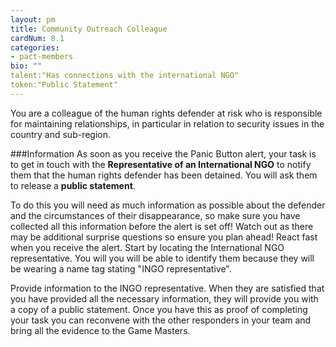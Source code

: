 ```yaml
---
layout: pm
title: Community Outreach Colleague
cardNum: 8.1
categories:
- pact-members
bio: ""
talent:"Has connections with the international NGO"
token:"Public Statement"
---
```

You are a colleague of the human rights defender at risk who is responsible for maintaining relationships, in particular in relation to security issues in the country and sub-region.

###Information
As soon as you receive the Panic Button alert, your task is to get in touch with the **Representative of an International NGO** to notify them that the human rights defender has been detained. You will ask them to release a **public statement**.

To do this you will need as much information as possible about the defender and the circumstances of their disappearance, so make sure you have collected all this information before the alert is set off! Watch out as there may be additional surprise questions so ensure you plan ahead!
React fast when you receive the alert. Start by locating the International NGO representative. You will you will be able to identify them because they will be wearing a name tag stating "INGO representative".

Provide information to the INGO representative. When they are satisfied that you have provided all the necessary information, they will provide you with a copy of a public statement. Once you have this as proof of completing your task you can reconvene with the other responders in your team and bring all the evidence to the Game Masters.
